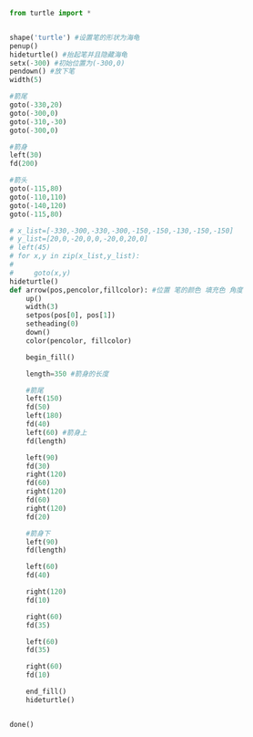 
<BlogInfo title="12.画一只箭" author="白日梦想猿" pv=0 read_times=0 pre_cost_time=0分52秒 category="turtle学习" tag_list="['turtle学习']" create_time="2021.07.18 17:51:45" update_time="2021.07.18 21:56:12" />

```python
from turtle import *


shape('turtle') #设置笔的形状为海龟
penup()
hideturtle() #抬起笔并且隐藏海龟
setx(-300) #初始位置为(-300,0)
pendown() #放下笔
width(5)

#箭尾
goto(-330,20)
goto(-300,0)
goto(-310,-30)
goto(-300,0)

#箭身
left(30)
fd(200)

#箭头
goto(-115,80)
goto(-110,110)
goto(-140,120)
goto(-115,80)

# x_list=[-330,-300,-330,-300,-150,-150,-130,-150,-150]
# y_list=[20,0,-20,0,0,-20,0,20,0]
# left(45)
# for x,y in zip(x_list,y_list):
#
#     goto(x,y)
hideturtle()
def arrow(pos,pencolor,fillcolor): #位置 笔的颜色 填充色 角度
    up()
    width(3)
    setpos(pos[0], pos[1])
    setheading(0)
    down()
    color(pencolor, fillcolor)

    begin_fill()

    length=350 #箭身的长度

    #箭尾
    left(150)
    fd(50)
    left(180)
    fd(40)
    left(60) #箭身上
    fd(length)

    left(90)
    fd(30)
    right(120)
    fd(60)
    right(120)
    fd(60)
    right(120)
    fd(20)

    #箭身下
    left(90)
    fd(length)

    left(60)
    fd(40)

    right(120)
    fd(10)

    right(60)
    fd(35)

    left(60)
    fd(35)

    right(60)
    fd(10)

    end_fill()
    hideturtle()


done()
```
